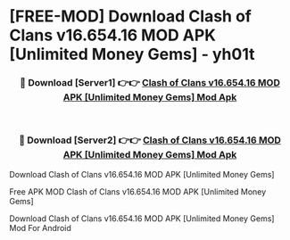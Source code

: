 # [FREE-MOD] Download Clash of Clans v16.654.16 MOD APK [Unlimited Money Gems] - yh01t


<div align="center">
<h3>🔴 Download [Server1] 👉👉 <a href="https://apk-comot.site?title=Clash_of_Clans_v16.654.16_MOD_APK_[Unlimited_Money_Gems]">Clash of Clans v16.654.16 MOD APK [Unlimited Money Gems] Mod Apk</a></h3><br>

<h3>🔴 Download [Server2] 👉👉 <a href="https://apk-comot.site?title=Clash_of_Clans_v16.654.16_MOD_APK_[Unlimited_Money_Gems]">Clash of Clans v16.654.16 MOD APK [Unlimited Money Gems] Mod Apk</a></h3>
</div>



Download Clash of Clans v16.654.16 MOD APK [Unlimited Money Gems] 

Free APK MOD Clash of Clans v16.654.16 MOD APK [Unlimited Money Gems] 

Download Clash of Clans v16.654.16 MOD APK [Unlimited Money Gems] Mod For Android
